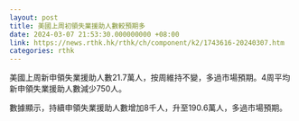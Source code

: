 ```yaml
---
layout: post
title: 美國上周初領失業援助人數較預期多
date: 2024-03-07 21:53:30.000000000 +08:00
link: https://news.rthk.hk/rthk/ch/component/k2/1743616-20240307.htm
categories: rthk
---
```


美國上周新申領失業援助人數21.7萬人，按周維持不變，多過市場預期。4周平均新申領失業援助人數減少750人。

數據顯示，持續申領失業援助人數增加8千人，升至190.6萬人，多過市場預期。
